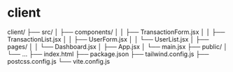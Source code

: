 # client

client/
├── src/
│ ├── components/
│ │ ├── TransactionForm.jsx
│ │ ├── TransactionList.jsx
│ │ ├── UserForm.jsx
│ │ └── UserList.jsx
│ ├── pages/
│ │ └── Dashboard.jsx
│ ├── App.jsx
│ └── main.jsx
├── public/
│ └── ...
├── index.html
├── package.json
├── tailwind.config.js
├── postcss.config.js
└── vite.config.js
